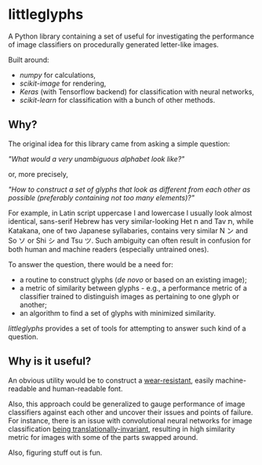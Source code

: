 # littleglyphs
A Python library containing a set of useful for investigating the performance of image classifiers 
on procedurally generated letter-like images. 

Built around:
* _numpy_ for calculations, 
* _scikit-image_ for rendering, 
* _Keras_ (with Tensorflow backend) for classification with neural networks,
* _scikit-learn_ for classification with a bunch of other methods.

## Why?
The original idea for this library came from asking a simple question: 

_"What would a very unambiguous alphabet look like?"_

or, more precisely,

_"How to construct a set of glyphs that look as different from each other as possible (preferably containing not too many elements)?"_

For example, in Latin script uppercase I and lowercase l usually look almost identical, 
sans-serif Hebrew has very similar-looking Het ח and Tav ת,
while Katakana, one of two Japanese syllabaries, contains very similar N ン and So ソ or Shi シ and Tsu ツ.
Such ambiguity can often result in confusion for both human and machine readers (especially untrained ones).

To answer the question, there would be a need for: 
* a routine to construct glyphs (_de novo_ or based on an existing image);
* a metric of similarity between glyphs - e.g., a performance metric of a classifier trained to distinguish images as pertaining
to one glyph or another;
* an algorithm to find a set of glyphs with minimized similarity.

_littleglyphs_ provides a set of tools for attempting to answer such kind of a question.

## Why is it useful?
An obvious utility would be to construct a [wear-resistant](https://i.imgur.com/lcrC9VB.png), easily machine-readable 
and human-readable font.

Also, this approach could be generalized to gauge performance of image classifiers against each other and uncover their 
issues and points of failure. For instance, there is an issue with convolutional neural networks for image classification
[being translationally-invariant](https://medium.com/ai%C2%B3-theory-practice-business/understanding-hintons-capsule-networks-part-i-intuition-b4b559d1159b), 
resulting in high similarity metric for images with some of the parts swapped around.

Also, figuring stuff out is fun.
